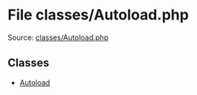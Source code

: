 File classes/Autoload.php
=========

Source: [classes/Autoload.php](https://github.com/PrestaShop/PrestaShop/blob/1.5.6.0/classes/Autoload.php)


Classes
-------

* [Autoload](class.Autoload.md)

